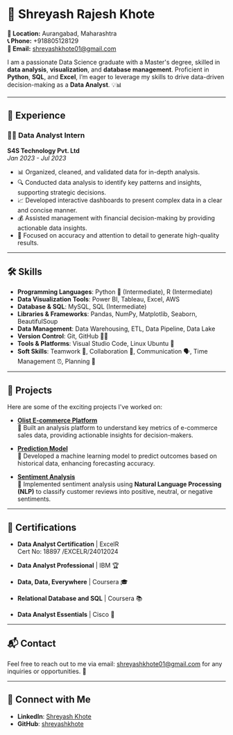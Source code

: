 # 👋 Shreyash Rajesh Khote

**📍 Location:** Aurangabad, Maharashtra  
**📞 Phone:** +918805128129  
**📧 Email:** [shreyashkhote01@gmail.com](mailto:shreyashkhote01@gmail.com)  

I am a passionate Data Science graduate with a Master's degree, skilled in **data analysis**, **visualization**, and **database management**. Proficient in **Python**, **SQL**, and **Excel**, I’m eager to leverage my skills to drive data-driven decision-making as a **Data Analyst**. 💡📊

---

## 💼 Experience

### 🧑‍💻 Data Analyst Intern  
**S4S Technology Pvt. Ltd**  
*Jan 2023 - Jul 2023*  

- 📊 Organized, cleaned, and validated data for in-depth analysis.
- 🔍 Conducted data analysis to identify key patterns and insights, supporting strategic decisions.
- 📈 Developed interactive dashboards to present complex data in a clear and concise manner.
- 💰 Assisted management with financial decision-making by providing actionable data insights.
- 🧠 Focused on accuracy and attention to detail to generate high-quality results.

---

## 🛠 Skills

- **Programming Languages**: Python 🐍 (Intermediate), R (Intermediate)
- **Data Visualization Tools**: Power BI, Tableau, Excel, AWS
- **Database & SQL**: MySQL, SQL (Intermediate)
- **Libraries & Frameworks**: Pandas, NumPy, Matplotlib, Seaborn, BeautifulSoup
- **Data Management**: Data Warehousing, ETL, Data Pipeline, Data Lake
- **Version Control**: Git, GitHub 🧑‍💻
- **Tools & Platforms**: Visual Studio Code, Linux Ubuntu 🐧
- **Soft Skills**: Teamwork 🤝, Collaboration 🤗, Communication 🗣, Time Management ⏰, Planning 📅

---

## 🚀 Projects

Here are some of the exciting projects I've worked on:

- [**Olist E-commerce Platform**](https://github.com/Shreyash-rsk/Olist-E-commerce-Platform-Analysis-/blob/main/README.md)  
  🛒 Built an analysis platform to understand key metrics of e-commerce sales data, providing actionable insights for decision-makers.

- [**Prediction Model**](https://github.com/Shreyash-rsk/Prediction-Model/blob/main/Prediction_Model_Code)  
  🔮 Developed a machine learning model to predict outcomes based on historical data, enhancing forecasting accuracy.

- [**Sentiment Analysis**](https://github.com/Shreyash-rsk/Sentiment_Analysis/blob/main/README.md)  
  💬 Implemented sentiment analysis using **Natural Language Processing (NLP)** to classify customer reviews into positive, neutral, or negative sentiments.

---

## 📜 Certifications

- **Data Analyst Certification** | ExcelR  
  Cert No: 18897 /EXCELR/24012024

- **Data Analyst Professional** | IBM 🏆

- **Data, Data, Everywhere** | Coursera 🎓

- **Relational Database and SQL** | Coursera 📚

- **Data Analyst Essentials** | Cisco 🔑

---

## 📬 Contact

Feel free to reach out to me via email: [shreyashkhote01@gmail.com](mailto:shreyashkhote01@gmail.com) for any inquiries or opportunities. 📧

---

## 🔗 Connect with Me

- **LinkedIn**: [Shreyash Khote](https://www.linkedin.com)  
- **GitHub**: [shreyashkhote](https://github.com/shreyashkhote)
